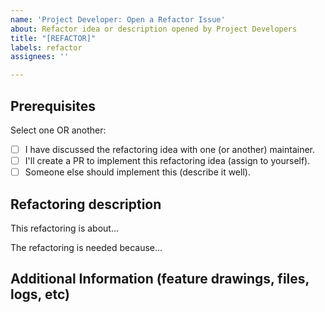 ```yaml
---
name: 'Project Developer: Open a Refactor Issue'
about: Refactor idea or description opened by Project Developers
title: "[REFACTOR]"
labels: refactor
assignees: ''

---
```


## Prerequisites

Select one OR another:

- [ ] I have discussed the refactoring idea with one (or another) maintainer.
- [ ] I'll create a PR to implement this refactoring idea (assign to yourself).
- [ ] Someone else should implement this (describe it well).

## Refactoring description

This refactoring is about...

The refactoring is needed because...

## Additional Information (feature drawings, files, logs, etc)
